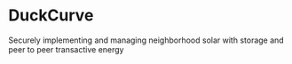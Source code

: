 # DuckCurve
Securely implementing and managing neighborhood solar with storage and peer to peer transactive energy
